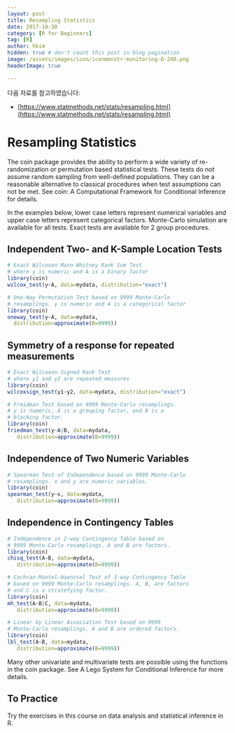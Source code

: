 ```yaml
---
layout: post  
title: Resampling Statistics  
date: 2017-10-30  
category: [R for Beginners]  
tag: [R]  
author: hkim  
hidden: true # don't count this post in blog pagination  
image: /assets/images/icon/iconmonstr-monitoring-6-240.png
headerImage: true

---
```


다음 자료를 참고하였습니다:  
- [https://www.statmethods.net/stats/resampling.html](https://www.statmethods.net/stats/resampling.html)

# Resampling Statistics
The coin package provides the ability to perform a wide variety of re-randomization or permutation based statistical tests. These tests do not assume random sampling from well-defined populations. They can be a reasonable alternative to classical procedures when test assumptions can not be met. See coin: A Computational Framework for Conditional Inference for details.

In the examples below, lower case letters represent numerical variables and upper case letters represent categorical factors. Monte-Carlo simulation are available for all tests. Exact tests are available for 2 group procedures.

## Independent Two- and K-Sample Location Tests

```r
# Exact Wilcoxon Mann Whitney Rank Sum Test
# where y is numeric and A is a binary factor
library(coin)
wilcox_test(y~A, data=mydata, distribution="exact")

# One-Way Permutation Test based on 9999 Monte-Carlo
# resamplings. y is numeric and A is a categorical factor
library(coin)
oneway_test(y~A, data=mydata,
  distribution=approximate(B=9999))
```

## Symmetry of a response for repeated measurements

```r
# Exact Wilcoxon Signed Rank Test
# where y1 and y2 are repeated measures
library(coin)
wilcoxsign_test(y1~y2, data=mydata, distribution="exact")

# Freidman Test based on 9999 Monte-Carlo resamplings.
# y is numeric, A is a grouping factor, and B is a
# blocking factor.
library(coin)
friedman_test(y~A|B, data=mydata,
   distribution=approximate(B=9999))
```

## Independence of Two Numeric Variables

```r
# Spearman Test of Independence based on 9999 Monte-Carlo
# resamplings. x and y are numeric variables.
library(coin)
spearman_test(y~x, data=mydata,
   distribution=approximate(B=9999))
```

## Independence in Contingency Tables

```r
# Independence in 2-way Contingency Table based on
# 9999 Monte-Carlo resamplings. A and B are factors.
library(coin)
chisq_test(A~B, data=mydata,
   distribution=approximate(B=9999))

# Cochran-Mantel-Haenzsel Test of 3-way Contingency Table
# based on 9999 Monte-Carlo resamplings. A, B, are factors
# and C is a stratefying factor.
library(coin)
mh_test(A~B|C, data=mydata,
   distribution=approximate(B=9999))

# Linear by Linear Association Test based on 9999
# Monte-Carlo resamplings. A and B are ordered factors.
library(coin)
lbl_test(A~B, data=mydata,
   distribution=approximate(B=9999))
```

Many other univariate and multivariate tests are possible using the functions in the coin package. See A Lego System for Conditional Inference for more details.

## To Practice
Try the exercises in this course on data analysis and statistical inference in R.
